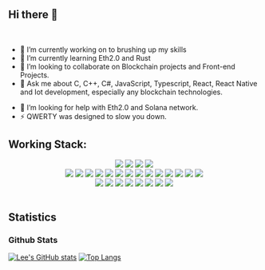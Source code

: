 ## Hi there 👋

<!-- [![Portfolio](https://img.shields.io/website?color=blue&label=Portfolio&style=flat&up_message=Online&url=https://luckyarthas0823.wixsite.com/portfolio)](https://skylee99.github.io/portfolio/)
![Visitor Count](https://komarev.com/ghpvc/?username=skylee99&color=blue&logo=flat)
[![Linkedin](https://img.shields.io/badge/skylee99-black?style=flat&logo=Linkedin&logoColor=blue&link=https:https://www.linkedin.com/in/juliuslee99/)](https://www.linkedin.com/in/juliuslee99/) -->

<br>

- 🔭 I’m currently working on to brushing up my skills
- 🌱 I’m currently learning Eth2.0 and Rust
- 👯 I’m looking to collaborate on Blockchain projects and Front-end Projects.
- 💬 Ask me about C, C++, C#, JavaScript, Typescript, React, React Native and Iot development, especially any blockchain technologies.
<!-- - 📫 How to reach me: <a href="jamili.sky99@gmail.com">jamili.sky99@gmail.com</a> -->
- 🤔 I’m looking for help with Eth2.0 and Solana network.
- ⚡ QWERTY was designed to slow you down.
  <br/>

## Working Stack:

<div align="center">
    <img src="https://img.shields.io/badge/-C++-000000?&style=flat&logo=c%2B%2B&logoColor=0277BD" />
    <img src="https://img.shields.io/badge/-C-000000?&style=flat&logo=c&logoColor=5968BA" />
    <img src="https://img.shields.io/badge/-Java-000000?style=flat&logo=java&logoColor=F44336" />
    <img src="https://img.shields.io/badge/-Python-000000?style=flat&logo=python&logoColorhalf=396E9B" /> <br>
    <img src="https://img.shields.io/badge/-HTML-000000?&style=flat&logo=html5"/>
    <img src="https://img.shields.io/badge/-CSS-000000?&style=flat&logo=css3&logoColor=42A5F5"/>
    <img src="https://img.shields.io/badge/-JavaScript-000000?style=flat&logo=javascript&logoColor=FFCA28" />
    <img src="https://img.shields.io/badge/-Php-000000?style=flat&logo=php&logoColor=1E87E3" />
    <img src="https://img.shields.io/badge/-React-000000?style=flat&logo=react&logoColor=03AABF" />
    <img src="https://img.shields.io/badge/-ReactNative-000000?style=flat&logo=react&logoColor=03AABF" />
    <img src="https://img.shields.io/badge/-Node.js-000000?&style=flat&logo=node.js&logoColor=8AC149"/>
    <img src="https://img.shields.io/badge/-NPM-000000?&style=flat&logo=npm&logoColor=CB3837"/>
    <img src="https://img.shields.io/badge/-MySQL-000000?style=flat&logo=mysql&logoColor=E6892E" />
    <img src="https://img.shields.io/badge/-MongoDB-000000?style=flat&logo=mongodb&logoColor=4AAA3C" />
    <img src="https://img.shields.io/badge/-git-000000?&style=flat&logo=git&logoColor=E64A19"/>
    <img src="https://img.shields.io/badge/-Github-000000?style=flat&logo=github&logoColor=DEDEDF" />
    <img src="https://img.shields.io/badge/-Firebase-000000?style=flat&logo=firebase&logoColor=FBC02D" />
    <img src="https://img.shields.io/badge/-vscode-000000?style=flat&logo=visual-studio-code&logoColor=2BA1F1" /> <br>
    <img src="https://img.shields.io/badge/Solidity-%23363636.svg?style=for-the-badge&logo=solidity&logoColor=white" />
    <img src="https://img.shields.io/badge/Bitcoin-000?style=for-the-badge&logo=bitcoin&logoColor=white" />
    <img src="https://img.shields.io/badge/Chainlink-375BD2?style=for-the-badge&logo=Chainlink&logoColor=white" />
    <img src="https://img.shields.io/badge/Ethereum-3C3C3D?style=for-the-badge&logo=Ethereum&logoColor=white" />
    <img src="https://img.shields.io/badge/Bitcoin-000?style=for-the-badge&logo=bitcoin&logoColor=white" />
    <img src="https://img.shields.io/badge/rust-%23000000.svg?style=for-the-badge&logo=rust&logoColor=white" />
    <img src="https://img.shields.io/badge/Oracle-F80000?style=for-the-badge&logo=oracle&logoColor=white" />
    <img src="https://img.shields.io/badge/Trello-%23026AA7.svg?style=for-the-badge&logo=Trello&logoColor=white" />  
</div>
<br/>

## Statistics

### Github Stats

[![Lee's GitHub stats](https://github-readme-stats.vercel.app/api?username=skylee99&show_icons=true&count_private=true&include_all_commits=true&theme=dracula)](https://github.com/skylee99?tab=repositories)
[![Top Langs](https://github-readme-stats.vercel.app/api/top-langs/?username=skylee99&count_private=true&include_all_commits=true&layout=compact&theme=dracula)](https://github-readme-stats.vercel.app/api/top-langs/?username=skylee99&count_private=true&include_all_commits=true&layout=compact&theme=dracula)

<!--
<a href="https://github.com/skylee99">
  <img width="1000" src="https://github-profile-trophy.vercel.app/?username=skylee99&row=1&column=7&margin-w=5&no-frame=true"/>
</a>
-->

<!--
<a href="https://activity-graph.herokuapp.com/graph?username=skylee99">
  <img align="center" src="https://activity-graph.herokuapp.com/graph?username=skylee99&theme=dracula">
</a>
-->

<!--
<a href="https://github.com/skylee99?tab=repositories">
  <img align="center" src="https://github-readme-stats.vercel.app/api?username=skylee99&show_icons=true&count_private=true&include_all_commits=true&theme=dracula" />
</a>-->

<!--
<a href="https://github.com/skylee99?tab=repositories">
  <img align="center" src="https://github-readme-stats.vercel.app/api/top-langs/?username=skylee99&count_private=true&include_all_commits=true&layout=compact&theme=dracula" />
</a>
-->

<!-- [![My Stats](https://github-readme-stats.vercel.app/api?username=skylee99&show_icons=true&title_color=fe6287&icon_color=fe6287&text_color=ffffff&bg_color=0a192f&count_private=true&include_all_commits=true)](https://github.com/skylee99?tab=repositories)
-->

<!-- [![Top Langs](https://github-readme-stats.vercel.app/api/top-langs/?username=skylee99&layout=compact&show_icons=true&title_color=fe6287&icon_color=21e6c1&text_color=21e6c1&bg_color=0a192f)](https://github.com/skylee99?tab=repositories) -->
